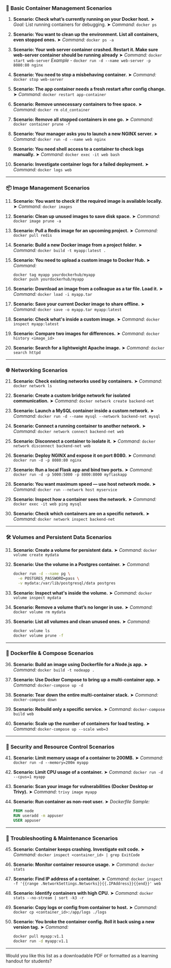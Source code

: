 
### 🔰 **Basic Container Management Scenarios**

1. **Scenario: Check what’s currently running on your Docker host.**
    ➤ *Goal:* List running containers for debugging.
    ➤ *Command:* `docker ps`
   

3. **Scenario: You want to clean up the environment. List all containers, even stopped ones.**
   ➤ *Command:* `docker ps -a`

4. **Scenario: Your web server container crashed. Restart it. Make sure web-server container should be running already**
   ➤ *Command:* `docker start web-server`
   *Example* - `docker run -d --name web-server -p 8080:80 nginx`

5. **Scenario: You need to stop a misbehaving container.**
   ➤ *Command:* `docker stop web-server`

6. **Scenario: The app container needs a fresh restart after config change.**
   ➤ *Command:* `docker restart app-container`

7. **Scenario: Remove unnecessary containers to free space.**
   ➤ *Command:* `docker rm old_container`

8. **Scenario: Remove all stopped containers in one go.**
   ➤ *Command:* `docker container prune -f`

9. **Scenario: Your manager asks you to launch a new NGINX server.**
   ➤ *Command:* `docker run -d --name web nginx`

10. **Scenario: You need shell access to a container to check logs manually.**
   ➤ *Command:* `docker exec -it web bash`

11. **Scenario: Investigate container logs for a failed deployment.**
    ➤ *Command:* `docker logs web`

---

### 📦 **Image Management Scenarios**

11. **Scenario: You want to check if the required image is available locally.**
    ➤ *Command:* `docker images`

12. **Scenario: Clean up unused images to save disk space.**
    ➤ *Command:* `docker image prune -a`

13. **Scenario: Pull a Redis image for an upcoming project.**
    ➤ *Command:* `docker pull redis`

14. **Scenario: Build a new Docker image from a project folder.**
    ➤ *Command:* `docker build -t myapp:latest .`

15. **Scenario: You need to upload a custom image to Docker Hub.**
    ➤ *Command:*

    ```
    docker tag myapp yourdockerhub/myapp  
    docker push yourdockerhub/myapp
    ```

16. **Scenario: Download an image from a colleague as a tar file. Load it.**
    ➤ *Command:* `docker load -i myapp.tar`

17. **Scenario: Save your current Docker image to share offline.**
    ➤ *Command:* `docker save -o myapp.tar myapp:latest`

18. **Scenario: Check what's inside a custom image.**
    ➤ *Command:* `docker inspect myapp:latest`

19. **Scenario: Compare two images for differences.**
    ➤ *Command:* `docker history <image_id>`

20. **Scenario: Search for a lightweight Apache image.**
    ➤ *Command:* `docker search httpd`

---

### 🌐 **Networking Scenarios**

21. **Scenario: Check existing networks used by containers.**
    ➤ *Command:* `docker network ls`

22. **Scenario: Create a custom bridge network for isolated communication.**
    ➤ *Command:* `docker network create backend-net`

23. **Scenario: Launch a MySQL container inside a custom network.**
    ➤ *Command:* `docker run -d --name mysql --network backend-net mysql`

24. **Scenario: Connect a running container to another network.**
    ➤ *Command:* `docker network connect backend-net web`

25. **Scenario: Disconnect a container to isolate it.**
    ➤ *Command:* `docker network disconnect backend-net web`

26. **Scenario: Deploy NGINX and expose it on port 8080.**
    ➤ *Command:* `docker run -d -p 8080:80 nginx`

27. **Scenario: Run a local Flask app and bind two ports.**
    ➤ *Command:* `docker run -d -p 5000:5000 -p 8000:8000 myflaskapp`

28. **Scenario: You want maximum speed — use host network mode.**
    ➤ *Command:* `docker run --network host myservice`

29. **Scenario: Inspect how a container sees the network.**
    ➤ *Command:* `docker exec -it web ping mysql`

30. **Scenario: Check which containers are on a specific network.**
    ➤ *Command:* `docker network inspect backend-net`

---

### 🛠️ **Volumes and Persistent Data Scenarios**

31. **Scenario: Create a volume for persistent data.**
    ➤ *Command:* `docker volume create mydata`

32. **Scenario: Use the volume in a Postgres container.**
    ➤ *Command:*

    ```bash
    docker run -d --name pg \
      -e POSTGRES_PASSWORD=pass \
      -v mydata:/var/lib/postgresql/data postgres
    ```

33. **Scenario: Inspect what's inside the volume.**
    ➤ *Command:* `docker volume inspect mydata`

34. **Scenario: Remove a volume that’s no longer in use.**
    ➤ *Command:* `docker volume rm mydata`

35. **Scenario: List all volumes and clean unused ones.**
    ➤ *Command:*

    ```bash
    docker volume ls  
    docker volume prune -f
    ```

---

### 📁 **Dockerfile & Compose Scenarios**

36. **Scenario: Build an image using Dockerfile for a Node.js app.**
    ➤ *Command:* `docker build -t nodeapp .`

37. **Scenario: Use Docker Compose to bring up a multi-container app.**
    ➤ *Command:* `docker-compose up -d`

38. **Scenario: Tear down the entire multi-container stack.**
    ➤ *Command:* `docker-compose down`

39. **Scenario: Rebuild only a specific service.**
    ➤ *Command:* `docker-compose build web`

40. **Scenario: Scale up the number of containers for load testing.**
    ➤ *Command:* `docker-compose up --scale web=3`

---

### 🔐 **Security and Resource Control Scenarios**

41. **Scenario: Limit memory usage of a container to 200MB.**
    ➤ *Command:* `docker run -d --memory=200m myapp`

42. **Scenario: Limit CPU usage of a container.**
    ➤ *Command:* `docker run -d --cpus=1 myapp`

43. **Scenario: Scan your image for vulnerabilities (Docker Desktop or Trivy).**
    ➤ *Command:* `trivy image myapp`

44. **Scenario: Run container as non-root user.**
    ➤ *Dockerfile Sample:*

    ```dockerfile
    FROM node  
    RUN useradd -m appuser  
    USER appuser  
    ```

---

### 🧹 **Troubleshooting & Maintenance Scenarios**

45. **Scenario: Container keeps crashing. Investigate exit code.**
    ➤ *Command:* `docker inspect <container_id> | grep ExitCode`

46. **Scenario: Monitor container resource usage.**
    ➤ *Command:* `docker stats`

47. **Scenario: Find IP address of a container.**
    ➤ *Command:* `docker inspect -f '{{range .NetworkSettings.Networks}}{{.IPAddress}}{{end}}' web`

48. **Scenario: Identify containers with high CPU.**
    ➤ *Command:* `docker stats --no-stream | sort -k3 -r`

49. **Scenario: Copy logs or config from container to host.**
    ➤ *Command:* `docker cp <container_id>:/app/logs ./logs`

50. **Scenario: You broke the container config. Roll it back using a new version tag.**
    ➤ *Command:*

    ```bash
    docker pull myapp:v1.1  
    docker run -d myapp:v1.1
    ```

---

Would you like this list as a downloadable PDF or formatted as a learning handout for students?
